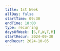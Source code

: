 ```yaml
---
title: 1st Week
allDay: false
startTime: 09:30
endTime: 18:00
type: recurring
daysOfWeek: [S,F,W,T,M]
startRecur: 2024-09-30
endRecur: 2024-10-05
---
```

